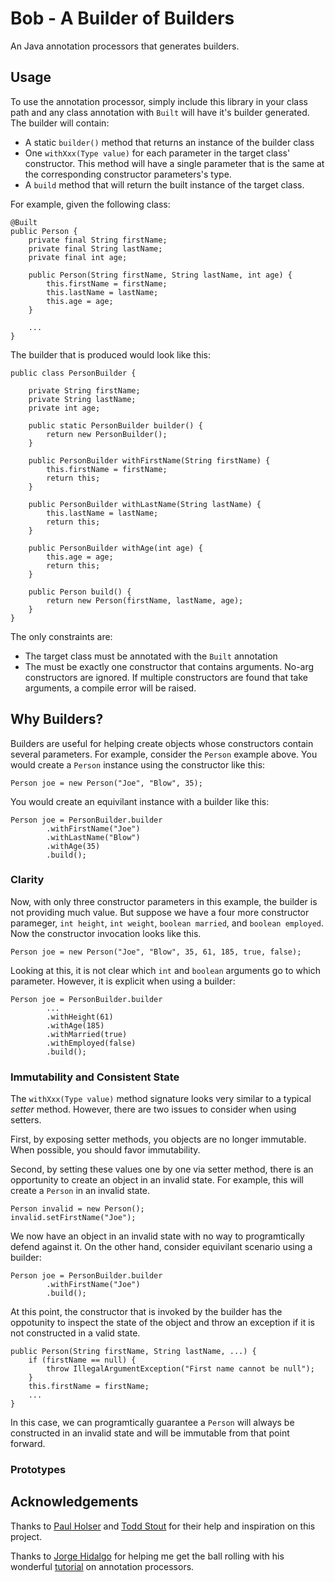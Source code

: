 # Bob - A Builder of Builders

An Java annotation processors that generates builders.

## Usage

To use the annotation processor, simply include this library in your class path and any class annotation with
`Built` will have it's builder generated. The builder will contain:

* A static `builder()` method that returns an instance of the builder class
* One `withXxx(Type value)` for each parameter in the target class' constructor. This method will have a single
parameter that is the same at the corresponding constructor parameters's type.
* A `build` method that will return the built instance of the target class.

For example, given the following class:

    @Built
    public Person {
        private final String firstName;
        private final String lastName;
        private final int age;

        public Person(String firstName, String lastName, int age) {
            this.firstName = firstName;
            this.lastName = lastName;
            this.age = age;
        }

        ...
    }

The builder that is produced would look like this:

    public class PersonBuilder {

        private String firstName;
        private String lastName;
        private int age;

        public static PersonBuilder builder() {
            return new PersonBuilder();
        }

        public PersonBuilder withFirstName(String firstName) {
            this.firstName = firstName;
            return this;
        }

        public PersonBuilder withLastName(String lastName) {
            this.lastName = lastName;
            return this;
        }

        public PersonBuilder withAge(int age) {
            this.age = age;
            return this;
        }

        public Person build() {
            return new Person(firstName, lastName, age);
        }
    }

The only constraints are:

* The target class must be annotated with the `Built` annotation
* The must be exactly one constructor that contains arguments. No-arg constructors are ignored. If multiple constructors
are found that take arguments, a compile error will be raised.

## Why Builders?

Builders are useful for helping create objects whose constructors contain several parameters. For example, consider
the `Person` example above. You would create a `Person` instance using the constructor like this:

    Person joe = new Person("Joe", "Blow", 35);

You would create an equivilant instance with a builder like this:

    Person joe = PersonBuilder.builder
            .withFirstName("Joe")
            .withLastName("Blow")
            .withAge(35)
            .build();

### Clarity

Now, with only three constructor parameters in this example, the builder is not providing much value. But suppose
we have a four more constructor parameger, `int height`, `int weight`, `boolean married`, and `boolean employed`. Now
the constructor invocation looks like this.

    Person joe = new Person("Joe", "Blow", 35, 61, 185, true, false);

Looking at this, it is not clear which `int` and `boolean` arguments go to which parameter. However, it is explicit
when using a builder:

    Person joe = PersonBuilder.builder
            ...
            .withHeight(61)
            .withAge(185)
            .withMarried(true)
            .withEmployed(false)
            .build();

### Immutability and Consistent State

The `withXxx(Type value)` method signature looks very similar to a typical _setter_ method. However, there are two
issues to consider when using setters.

First, by exposing setter methods, you objects are no longer immutable. When possible, you should favor immutability.

Second, by setting these values one by one via setter method, there is an opportunity to create an object in an invalid
state. For example, this will create a `Person` in an invalid state.

    Person invalid = new Person();
    invalid.setFirstName("Joe");

We now have an object in an invalid state with no way to programtically defend against it. On the other hand, consider
equivilant scenario using a builder:

    Person joe = PersonBuilder.builder
            .withFirstName("Joe")
            .build();

At this point, the constructor that is invoked by the builder has the oppotunity to inspect the state of the object and
throw an exception if it is not constructed in a valid state.

    public Person(String firstName, String lastName, ...) {
        if (firstName == null) {
            throw IllegalArgumentException("First name cannot be null");
        }
        this.firstName = firstName;
        ...
    }

In this case, we can programtically guarantee a `Person` will always be constructed in an invalid state and will be
immutable from that point forward.

### Prototypes


## Acknowledgements

Thanks to [Paul Holser](https://github.com/pholser) and [Todd Stout](https://github.com/tstout) for their
help and inspiration on this project.

Thanks to [Jorge Hidalgo](http://deors.wordpress.com/) for helping me get the ball rolling with his wonderful
[tutorial](http://deors.wordpress.com/2011/09/26/annotation-types/) on annotation processors.
